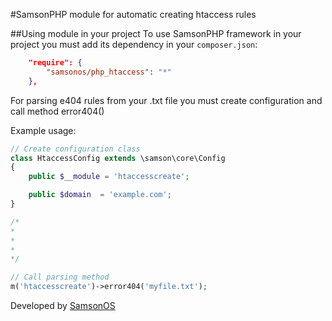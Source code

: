 #SamsonPHP module for automatic creating htaccess rules

##Using module in your project
To use SamsonPHP framework in your project you must add its dependency in your ```composer.json```:
```json
    "require": {
        "samsonos/php_htaccess": "*"
    }, 
```

For parsing e404 rules from your .txt file you must create configuration and call method error404()

Example usage:
```php
// Create configuration class
class HtaccessConfig extends \samson\core\Config
{
    public $__module = 'htaccesscreate';

    public $domain 	= 'example.com';
}

/*
*
*
*
*/

// Call parsing method
m('htaccesscreate')->error404('myfile.txt');
```

Developed by [SamsonOS](http://samsonos.com/)
